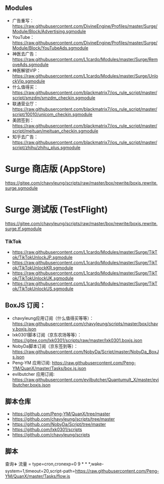 ## Modules
- 广告重写：https://raw.githubusercontent.com/DivineEngine/Profiles/master/Surge/Module/Block/Advertising.sgmodule
- YouTube：https://raw.githubusercontent.com/DivineEngine/Profiles/master/Surge/Module/Block/YouTubeAds.sgmodule
- 神医去广告： https://raw.githubusercontent.com/L1cardo/Modules/master/Surge/RemoveAds.sgmodule
- 神医解锁VIP：https://raw.githubusercontent.com/L1cardo/Modules/master/Surge/UnlockVip.sgmodule 
- 什么值得买： https://raw.githubusercontent.com/blackmatrix7/ios_rule_script/master/script/smzdm/smzdm_checkin.sgmodule
- 联通营业厅：https://raw.githubusercontent.com/blackmatrix7/ios_rule_script/master/script/10010/unicom_checkin.sgmodule
- 美团签到：https://raw.githubusercontent.com/blackmatrix7/ios_rule_script/master/script/meituan/meituan_checkin.sgmodule
- 知乎去广告：https://raw.githubusercontent.com/blackmatrix7/ios_rule_script/master/script/zhihu/zhihu_plus.sgmodule
# Surge 商店版 (AppStore)
  https://gitee.com/chavyleung/scripts/raw/master/box/rewrite/boxjs.rewrite.surge.sgmodule
# Surge 测试版 (TestFlight)
  https://gitee.com/chavyleung/scripts/raw/master/box/rewrite/boxjs.rewrite.surge.tf.sgmodule


### TikTok
- https://raw.githubusercontent.com/L1cardo/Modules/master/Surge/TikTok/TikTokUnlockJP.sgmodule
- https://raw.githubusercontent.com/L1cardo/Modules/master/Surge/TikTok/TikTokUnlockKR.sgmodule
- https://raw.githubusercontent.com/L1cardo/Modules/master/Surge/TikTok/TikTokUnlockUK.sgmodule
- https://raw.githubusercontent.com/L1cardo/Modules/master/Surge/TikTok/TikTokUnlockUS.sgmodule

## BoxJS 订阅：
- chavyleung应用订阅（什么值得买等等）： https://raw.githubusercontent.com/chavyleung/scripts/master/box/chavy.boxjs.json
- lxk0301脚本订阅（京东农场等等）： https://gitee.com/lxk0301/scripts/raw/master/lxk0301.boxjs.json
- NobyDa脚本订阅（京东签到等）： https://raw.githubusercontent.com/NobyDa/Script/master/NobyDa_BoxJs.json
- Peng-YM 应用订阅: https://raw.githubusercontent.com/Peng-YM/QuanX/master/Tasks/box.js.json
- evilbutcher 应用订阅: https://raw.githubusercontent.com/evilbutcher/Quantumult_X/master/evilbutcher.boxjs.json

## 脚本仓库
- https://github.com/Peng-YM/QuanX/tree/master
- https://github.com/chavyleung/scripts/tree/master
- https://github.com/NobyDa/Script/tree/master
- https://github.com/lxk0301/scripts
- https://github.com/chavyleung/scripts

## 脚本
查询✈️ 流量 = type=cron,cronexp=0 9 * * *,wake-system=1,timeout=20,script-path=https://raw.githubusercontent.com/Peng-YM/QuanX/master/Tasks/flow.js
